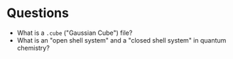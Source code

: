 # Questions

- What is a `.cube` ("Gaussian Cube") file?
- What is an "open shell system" and a "closed shell system" in quantum chemistry?

